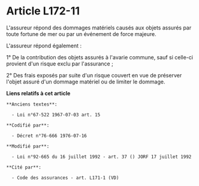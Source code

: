# Article L172-11

L'assureur répond des dommages matériels causés aux objets assurés par toute fortune de mer ou par un événement de force
majeure.

L'assureur répond également :

1° De la contribution des objets assurés à l'avarie commune, sauf si celle-ci provient d'un risque exclu par l'assurance ;

2° Des frais exposés par suite d'un risque couvert en vue de préserver l'objet assuré d'un dommage matériel ou de limiter le
dommage.

**Liens relatifs à cet article**

	**Anciens textes**:

	  - Loi n°67-522 1967-07-03 art. 15

	**Codifié par**:

	  - Décret n°76-666 1976-07-16

	**Modifié par**:

	  - Loi n°92-665 du 16 juillet 1992 - art. 37 () JORF 17 juillet 1992

	**Cité par**:

	  - Code des assurances - art. L171-1 (VD)
